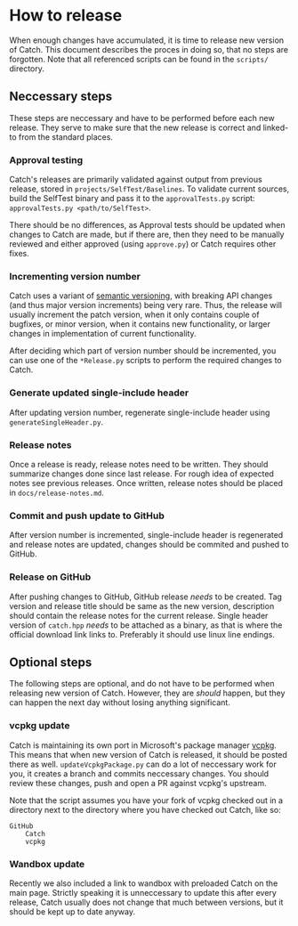 <a id="top"></a>
# How to release

When enough changes have accumulated, it is time to release new version of Catch. This document describes the proces in doing so, that no steps are forgotten. Note that all referenced scripts can be found in the `scripts/` directory.

## Neccessary steps

These steps are neccessary and have to be performed before each new release. They serve to make sure that the new release is correct and linked-to from the standard places.


### Approval testing

Catch's releases are primarily validated against output from previous release, stored in `projects/SelfTest/Baselines`. To validate current sources, build the SelfTest binary and pass it to the `approvalTests.py` script: `approvalTests.py <path/to/SelfTest>`.

There should be no differences, as Approval tests should be updated when changes to Catch are made, but if there are, then they need to be manually reviewed and either approved (using `approve.py`) or Catch requires other fixes.


### Incrementing version number

Catch uses a variant of [semantic versioning](http://semver.org/), with breaking API changes (and thus major version increments) being very rare. Thus, the release will usually increment the patch version, when it only contains couple of bugfixes, or minor version, when it contains new functionality, or larger changes in implementation of current functionality.

After deciding which part of version number should be incremented, you can use one of the `*Release.py` scripts to perform the required changes to Catch.


### Generate updated single-include header

After updating version number, regenerate single-include header using `generateSingleHeader.py`.


### Release notes

Once a release is ready, release notes need to be written. They should summarize changes done since last release. For rough idea of expected notes see previous releases. Once written, release notes should be placed in `docs/release-notes.md`.


### Commit and push update to GitHub

After version number is incremented, single-include header is regenerated and release notes are updated, changes should be commited and pushed to GitHub.


### Release on GitHub

After pushing changes to GitHub, GitHub release *needs* to be created. Tag version and release title should be same as the new version, description should contain the release notes for the current release. Single header version of `catch.hpp` *needs* to be attached as a binary, as that is where the official download link links to. Preferably it should use linux line endings.

## Optional steps

The following steps are optional, and do not have to be performed when releasing new version of Catch. However, they are *should* happen, but they can happen the next day without losing anything significant.


### vcpkg update

Catch is maintaining its own port in Microsoft's package manager [vcpkg](https://github.com/Microsoft/vcpkg). This means that when new version of Catch is released, it should be posted there as well. `updateVcpkgPackage.py` can do a lot of neccessary work for you, it creates a branch and commits neccessary changes. You should review these changes, push and open a PR against vcpkg's upstream.

Note that the script assumes you have your fork of vcpkg checked out in a directory next to the directory where you have checked out Catch, like so:
```
GitHub
    Catch
    vcpkg
```


### Wandbox update

Recently we also included a link to wandbox with preloaded Catch on the main page. Strictly speaking it is unneccessary to update this after every release, Catch usually does not change that much between versions, but it should be kept up to date anyway.

